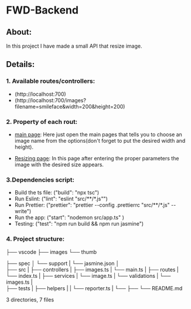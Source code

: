 # FWD-Backend

## About:
In this project I have made a small API that resize image.

## Details:
### 1. Available routes/controllers:
- (http://localhost:700)
- (http://localhost:700/images?filename=smileface&width=200&height=200)

### 2. Property of each rout:
- [main page](http://localhost:700): 
  Here just open the main pages that tells you to choose an image name from the options(don't forget to put the desired width and height).
  
- [Resizing page](http://localhost:700/images?filename=smileface&width=200&height=200):
  In this page after entering the proper parameters the image with the desired size appears.
  
### 3.Dependencies script:
- Build the ts file: ("build": "npx tsc")
- Run Eslint: ("lint": "eslint \"src/**/*.js\"")
- Run Prettier: ("prettier": "prettier --config .prettierrc \"src/**/*.js\" --write")
- Run the app: ("start": "nodemon src/app.ts" )
- Testing: ("test": "npm run build && npm run jasmine")

### 4. Project structure:
├── vscode
├── images
     └── thumb
     
├── spec
│   └── support
|          └── jasmine.json
│   
├── src
|     ├── controllers
|            ├── images.ts
|            └── main.ts
|     ├── routes
|           └── index.ts
|     ├── services
|           └── image.ts
|     └── validations
|            └── images.ts
|     
├── tests
|     ├── helpers
|     |     └── reporter.ts
|     └──
├──
└── README.md

3 directories, 7 files
